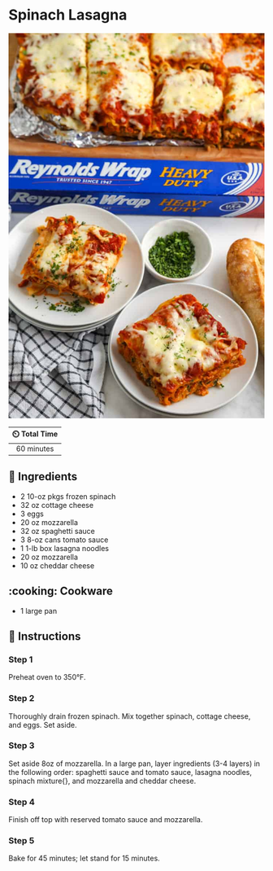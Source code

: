 # Spinach Lasagna

![Spinach Lasagna](../assets/images/spinach-lasagna.jpg)

| :timer_clock: Total Time |
|:-----------------------: |
| 60 minutes |

## :salt: Ingredients

- 2 10-oz pkgs frozen spinach
- 32 oz cottage cheese
- 3 eggs
- 20 oz mozzarella
- 32 oz spaghetti sauce
- 3 8-oz cans tomato sauce
- 1 1-lb box lasagna noodles
- 20 oz mozzarella
- 10 oz cheddar cheese

## :cooking: Cookware

- 1 large pan

## :pencil: Instructions

### Step 1

Preheat oven to 350°F.

### Step 2

Thoroughly drain frozen spinach. Mix together spinach, cottage cheese, and eggs. Set aside.

### Step 3

Set aside 8oz of mozzarella. In a large pan, layer ingredients (3-4 layers) in the following order: spaghetti sauce and
tomato sauce, lasagna noodles, spinach mixture{}, and mozzarella and cheddar cheese.

### Step 4

Finish off top with reserved tomato sauce and mozzarella.

### Step 5

Bake for 45 minutes; let stand for 15 minutes.

